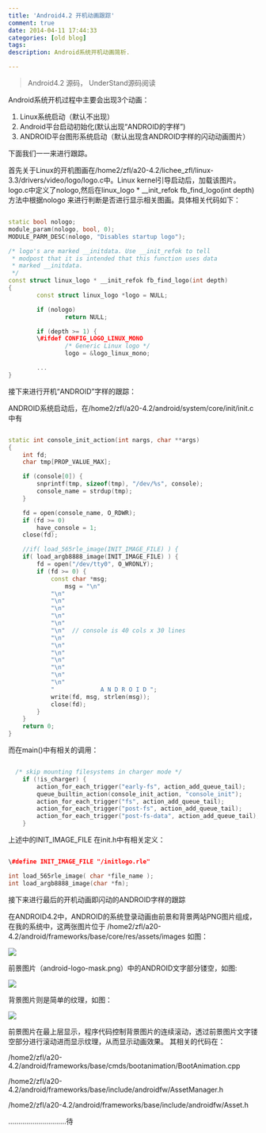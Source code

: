 ```yaml
---
title: 'Android4.2 开机动画跟踪'
comment: true
date: 2014-04-11 17:44:33
categories: [old blog]
tags:
description: Android系统开机动画简析.

---
```



> Android4.2 源码， UnderStand源码阅读



Android系统开机过程中主要会出现3个动画：

1. Linux系统启动（默认不出现）
2. Android平台启动初始化(默认出现“ANDROID的字样”)
3. ANDROID平台图形系统启动（默认出现含ANDROID字样的闪动动画图片）

下面我们一一来进行跟踪。

首先关于Linux的开机图画在/home2/zfl/a20-4.2/lichee_zfl/linux-3.3/drivers/video/logo/logo.c中。Linux kernel引导启动后，加载该图片。logo.c中定义了nologo,然后在linux_logo * __init_refok fb_find_logo(int depth)方法中根据nologo 来进行判断是否进行显示相关图画。具体相关代码如下：

```cpp

static bool nologo;
module_param(nologo, bool, 0);
MODULE_PARM_DESC(nologo, "Disables startup logo");

/* logo's are marked __initdata. Use __init_refok to tell
 * modpost that it is intended that this function uses data
 * marked __initdata.
 */
const struct linux_logo * __init_refok fb_find_logo(int depth)
{
        const struct linux_logo *logo = NULL;

        if (nologo)
                return NULL;

        if (depth >= 1) {
		\#ifdef CONFIG_LOGO_LINUX_MONO
                /* Generic Linux logo */
                logo = &logo_linux_mono;

		...
}
```

接下来进行开机“ANDROID”字样的跟踪：

ANDROID系统启动后，在/home2/zfl/a20-4.2/android/system/core/init/init.c 中有

```cpp

static int console_init_action(int nargs, char **args)
{
    int fd;
    char tmp[PROP_VALUE_MAX];

    if (console[0]) {
        snprintf(tmp, sizeof(tmp), "/dev/%s", console);
        console_name = strdup(tmp);
    }

    fd = open(console_name, O_RDWR);
    if (fd >= 0)
        have_console = 1;
    close(fd);

    //if( load_565rle_image(INIT_IMAGE_FILE) ) {
    if( load_argb8888_image(INIT_IMAGE_FILE) ) {
        fd = open("/dev/tty0", O_WRONLY);
        if (fd >= 0) {
            const char *msg;
                msg = "\n"
            "\n"
            "\n"
            "\n"
            "\n"
            "\n"
            "\n"  // console is 40 cols x 30 lines
            "\n"
            "\n"
            "\n"
            "\n"
            "\n"
            "\n"
            "\n"
            "             A N D R O I D ";
            write(fd, msg, strlen(msg));
            close(fd);
        }
    }
    return 0;
}
```

而在main()中有相关的调用：

```cpp

  /* skip mounting filesystems in charger mode */
    if (!is_charger) {
        action_for_each_trigger("early-fs", action_add_queue_tail);
        queue_builtin_action(console_init_action, "console_init");
        action_for_each_trigger("fs", action_add_queue_tail);
        action_for_each_trigger("post-fs", action_add_queue_tail);
        action_for_each_trigger("post-fs-data", action_add_queue_tail);
    }
```

上述中的INIT_IMAGE_FILE 在init.h中有相关定义：

```cpp

\#define INIT_IMAGE_FILE "/initlogo.rle"

int load_565rle_image( char *file_name );
int load_argb8888_image(char *fn);
```

接下来进行最后的开机动画即闪动的ANDROID字样的跟踪

在ANDROID4.2中，ANDROID的系统登录动画由前景和背景两站PNG图片组成，在我的系统中，这两张图片位于 /home2/zfl/a20-4.2/android/frameworks/base/core/res/assets/images  如图：

![](/img/animate/20130624115253140.png)


前景图片（android-logo-mask.png）中的ANDROID文字部分镂空，如图:

![](/img/animate/20130624115441921.png)

背景图片则是简单的纹理，如图：

![](/img/animate/20130624115540296.png)

前景图片在最上层显示，程序代码控制背景图片的连续滚动，透过前景图片文字镂空部分进行滚动进而显示纹理，从而显示动画效果。
其相关的代码在：

/home2/zfl/a20-4.2/android/frameworks/base/cmds/bootanimation/BootAnimation.cpp

/home2/zfl/a20-4.2/android/frameworks/base/include/androidfw/AssetManager.h

/home2/zfl/a20-4.2/android/frameworks/base/include/androidfw/Asset.h


.............................待

